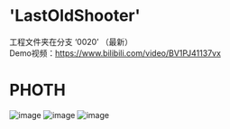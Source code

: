 # 'LastOldShooter'
工程文件夹在分支 ‘0020’ （最新）\
Demo视频：https://www.bilibili.com/video/BV1PJ41137vx

# PHOTH
![image](https://github.com/chunchuna/LastOldShooter/blob/master/Demo/a.gif)
![image](https://github.com/chunchuna/LastOldShooter/blob/master/Demo/c.png)
![image](https://github.com/chunchuna/LastOldShooter/blob/master/Demo/b.png)
